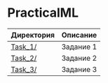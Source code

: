 # PracticalML

| Директория | Описание |
|----------------|:---------:|
| [Task_1/](https://github.com/MariaMayy/PracticalML/tree/main/Task1) | Задание 1 |
| [Task_2/](https://github.com/MariaMayy/PracticalML/tree/main/Task2) | Задание 2 | 
| [Task_3/](https://github.com/MariaMayy/PracticalML/tree/main/Task3) | Задание 3 | 


